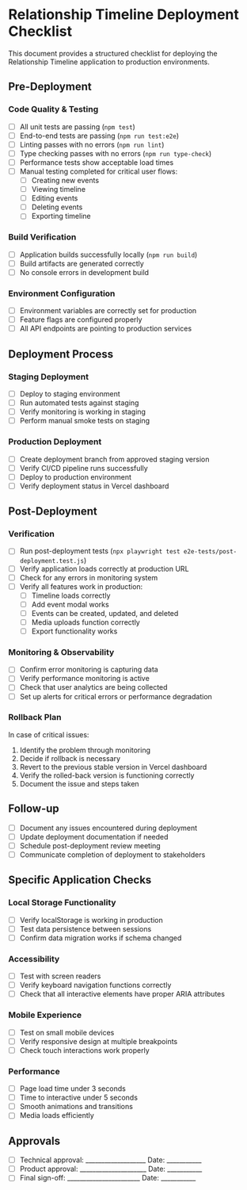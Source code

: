 # Relationship Timeline Deployment Checklist

This document provides a structured checklist for deploying the Relationship Timeline application to production environments.

## Pre-Deployment

### Code Quality & Testing
- [ ] All unit tests are passing (`npm test`)
- [ ] End-to-end tests are passing (`npm run test:e2e`)
- [ ] Linting passes with no errors (`npm run lint`)
- [ ] Type checking passes with no errors (`npm run type-check`)
- [ ] Performance tests show acceptable load times
- [ ] Manual testing completed for critical user flows:
  - [ ] Creating new events
  - [ ] Viewing timeline
  - [ ] Editing events
  - [ ] Deleting events
  - [ ] Exporting timeline

### Build Verification
- [ ] Application builds successfully locally (`npm run build`)
- [ ] Build artifacts are generated correctly
- [ ] No console errors in development build

### Environment Configuration
- [ ] Environment variables are correctly set for production
- [ ] Feature flags are configured properly
- [ ] All API endpoints are pointing to production services

## Deployment Process

### Staging Deployment
- [ ] Deploy to staging environment
- [ ] Run automated tests against staging
- [ ] Verify monitoring is working in staging
- [ ] Perform manual smoke tests on staging

### Production Deployment
- [ ] Create deployment branch from approved staging version
- [ ] Verify CI/CD pipeline runs successfully
- [ ] Deploy to production environment
- [ ] Verify deployment status in Vercel dashboard

## Post-Deployment

### Verification
- [ ] Run post-deployment tests (`npx playwright test e2e-tests/post-deployment.test.js`)
- [ ] Verify application loads correctly at production URL
- [ ] Check for any errors in monitoring system
- [ ] Verify all features work in production:
  - [ ] Timeline loads correctly
  - [ ] Add event modal works
  - [ ] Events can be created, updated, and deleted
  - [ ] Media uploads function correctly
  - [ ] Export functionality works

### Monitoring & Observability
- [ ] Confirm error monitoring is capturing data
- [ ] Verify performance monitoring is active
- [ ] Check that user analytics are being collected
- [ ] Set up alerts for critical errors or performance degradation

### Rollback Plan
In case of critical issues:
1. Identify the problem through monitoring
2. Decide if rollback is necessary
3. Revert to the previous stable version in Vercel dashboard
4. Verify the rolled-back version is functioning correctly
5. Document the issue and steps taken

## Follow-up
- [ ] Document any issues encountered during deployment
- [ ] Update deployment documentation if needed
- [ ] Schedule post-deployment review meeting
- [ ] Communicate completion of deployment to stakeholders

## Specific Application Checks

### Local Storage Functionality
- [ ] Verify localStorage is working in production
- [ ] Test data persistence between sessions
- [ ] Confirm data migration works if schema changed

### Accessibility
- [ ] Test with screen readers
- [ ] Verify keyboard navigation functions correctly
- [ ] Check that all interactive elements have proper ARIA attributes

### Mobile Experience
- [ ] Test on small mobile devices
- [ ] Verify responsive design at multiple breakpoints
- [ ] Check touch interactions work properly

### Performance
- [ ] Page load time under 3 seconds
- [ ] Time to interactive under 5 seconds
- [ ] Smooth animations and transitions
- [ ] Media loads efficiently

## Approvals
- [ ] Technical approval: ___________________ Date: ___________
- [ ] Product approval: _____________________ Date: ___________
- [ ] Final sign-off: _______________________ Date: ___________ 